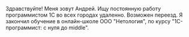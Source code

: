 Здравствуйте! Меня зовут Андрей. Ищу постоянную работу программистом 1С во всех городах удаленно. Возможен переезд. 
Я закончил обучение в онлайн-школе ООО "Нетология", по курсу "1С-программист: с нуля до middle".
